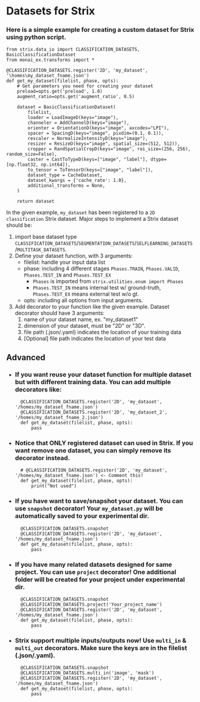 # Datasets for Strix 

### Here is a simple example for creating a custom dataset for Strix using python script.

    
    from strix.data_io import CLASSIFICATION_DATASETS, BasicClassificationDataset
    from monai_ex.transforms import *

    @CLASSIFICATION_DATASETS.register('2D', 'my_dataset', '\homes\my_dataset_fname.json')
    def get_my_dataset(filelist, phase, opts):
        # Get parameters you need for creating your dataset
        preload=opts.get('preload', 1.0)
        augment_ratio=opts.get('augment_ratio', 0.5)

        dataset = BasicClassificationDataset(
            filelist,
            loader = LoadImageD(keys="image"),
            channeler = AddChannelD(keys="image"),
            orienter = OrientationD(keys="image", axcodes="LPI"),
            spacer = SpacingD(keys="image", pixdim=(0.1, 0.1)),
            rescaler = NormalizeIntensityD(keys="image"),
            resizer = ResizeD(keys="image", spatial_size=(512, 512)),
            cropper = RandSpatialCropD(keys="image", roi_size=(256, 256), random_size=False),
            caster = CastToTypeD(keys=["image", "label"], dtype=[np.float32, np.int64]),
            to_tensor = ToTensorD(keys=["image", "label"]),
            dataset_type = CacheDataset,
            dataset_kwargs = {'cache_rate': 1.0},
            additional_transforms = None,
        )

        return dataset

In the given example, `my_dataset` has been registered to a `2D classification` Strix dataset. Major steps to implement a Strix dataset should be:

1. import base dataset type `CLASSIFICATION_DATASETS`/`SEGMENTATION_DATASETS`/`SELFLEARNING_DATASETS`/`MULTITASK_DATASETS`.
2. Define your dataset function, with 3 arguments:
    - filelist: handle your input data list
    - phase: including 4 different stages `Phases.TRAIN`, `Phases.VALID`, `Phases.TEST_IN` and `Phases.TEST_EX`
      - `Phases` is imported from `strix.utilities.enum import Phases`
      - `Phases.TEST_IN` means internal test w/ ground-truth, `Phases.TEST_EX` means external test w/o gt.
    - opts: including all options from input arguments. 
3. Add decorator to your function like the given example. Dataset decorator should have 3 arguments: 
    1. name of your dataset name, ex. "my_dataset1"
    2. dimension of your dataset, must be "2D" or "3D".
    3. file path (.json/.yaml) indicates the location of your training data
    4. [Optional] file path indicates the location of your test data


## __Advanced__
- ### If you want reuse your dataset function for multiple dataset but with different training data. You can add multiple decorators like:
        @CLASSIFICATION_DATASETS.register('2D', 'my_dataset', '/homes/my_dataset_fname.json')
        @CLASSIFICATION_DATASETS.register('2D', 'my_dataset_2', '/homes/my_dataset_fname_2.json')
        def get_my_dataset(filelist, phase, opts):
            pass


- ### Notice that ONLY registered dataset can used in Strix. If you want remove one dataset, you can simply remove its decorator instead.
        # @CLASSIFICATION_DATASETS.register('2D', 'my_dataset', '/homes/my_dataset_fname.json') <- Comment this!
        def get_my_dataset(filelist, phase, opts):
            print("Not used")

- ### If you have want to save/snapshot your dataset. You can use `snapshot` decorator! Your `my_dataset.py` will be automatically saved to your experimental dir.
        @CLASSIFICATION_DATASETS.snapshot
        @CLASSIFICATION_DATASETS.register('2D', 'my_dataset', '/homes/my_dataset_fname.json')
        def get_my_dataset(filelist, phase, opts):
            pass

- ### If you have many related datasets designed for same project. You can use `project` decorator! One additional folder will be created for your project under experimental dir.
        @CLASSIFICATION_DATASETS.snapshot
        @CLASSIFICATION_DATASETS.project('Your_project_name')
        @CLASSIFICATION_DATASETS.register('2D', 'my_dataset', '/homes/my_dataset_fname.json')
        def get_my_dataset(filelist, phase, opts):
            pass

- ### Strix support multiple inputs/outputs now! Use `multi_in` & `multi_out` decorators. Make sure the keys are in the filelist (.json/.yaml).
        @CLASSIFICATION_DATASETS.snapshot
        @CLASSIFICATION_DATASETS.multi_in('image', 'mask')
        @CLASSIFICATION_DATASETS.register('2D', 'my_dataset', '/homes/my_dataset_fname.json')
        def get_my_dataset(filelist, phase, opts):
            pass
